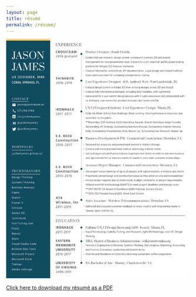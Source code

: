 ```yaml
---
layout: page
title: résumé
permalink: /résumé/
---
```


![PNG image of Résumé](assets/resume/jasonjames_resume_2020-02-11.png)

[Click here to download my résumé as a PDF](assets/resume/jasonjames_resume_2020-02-11.pdf)
